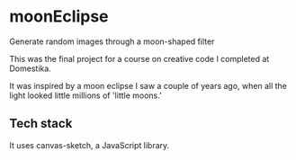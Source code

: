 # moonEclipse
Generate random images through a moon-shaped filter

This was the final project for a course on creative code I completed at Domestika.

It was inspired by a moon eclipse I saw a couple of years ago, when all the light looked little millions of 'little moons.'

## Tech stack
It uses canvas-sketch, a JavaScript library. 
